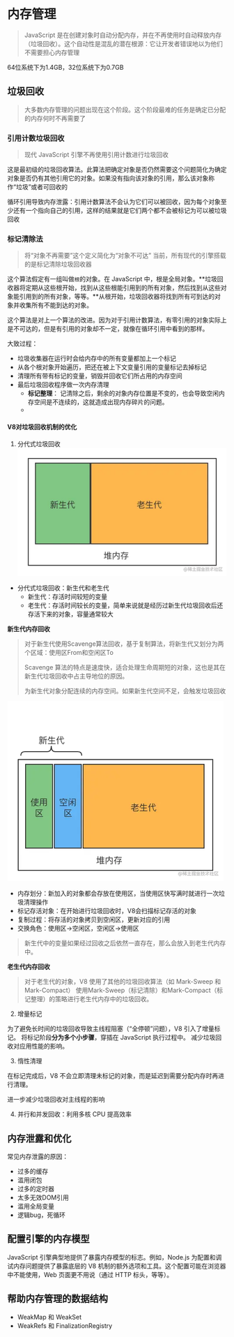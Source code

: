# 内存管理

> JavaScript 是在创建对象时自动分配内存，并在不再使用时自动释放内存（垃圾回收）。这个自动性是混乱的潜在根源：它让开发者错误地以为他们不需要担心内存管理

64位系统下为1.4GB，32位系统下为0.7GB

## 垃圾回收
> 大多数内存管理的问题出现在这个阶段。这个阶段最难的任务是确定已分配的内存何时不再需要了

### 引用计数垃圾回收
> 现代 JavaScript 引擎不再使用引用计数进行垃圾回收

这是最初级的垃圾回收算法。此算法把确定对象是否仍然需要这个问题简化为确定对象是否仍有其他引用它的对象。如果没有指向该对象的引用，那么该对象称作“垃圾”或者可回收的

循环引用导致内存泄露：引用计数算法不会认为它们可以被回收，因为每个对象至少还有一个指向自己的引用，这样的结果就是它们两个都不会被标记为可以被垃圾回收

### 标记清除法
> 将“对象不再需要”这个定义简化为“对象不可达”
> 当前，所有现代的引擎搭载的是标记清除垃圾回收器

这个算法假定有一组叫做`根`的对象。在 JavaScript 中，根是全局对象。**垃圾回收器将定期从这些根开始，找到从这些根能引用到的所有对象，然后找到从这些对象能引用到的所有对象，等等。**从根开始，垃圾回收器将找到所有可到达的对象并收集所有不能到达的对象。

这个算法是对上一个算法的改进。因为对于引用计数算法，有零引用的对象实际上是不可达的，但是有引用的对象却不一定，就像在循环引用中看到的那样。

大致过程：
- 垃圾收集器在运行时会给内存中的所有变量都加上一个标记
- 从各个根对象开始遍历，把还在被上下文变量引用的变量标记去掉标记
- 清理所有带有标记的变量，销毁并回收它们所占用的内存空间
- 最后垃圾回收程序做一次内存清理
  - **标记整理**： 记清除之后，剩余的对象内存位置是不变的，也会导致空闲内存空间是不连续的，这就造成出现内存碎片的问题。
  - 

#### V8对垃圾回收机制的优化

1. 分代式垃圾回收
![分代式](./asset/stack.png)

- 分代式垃圾回收：新生代和老生代
  - 新生代：存活时间较短的变量
  - 老生代：存活时间较长的变量，简单来说就是经历过新生代垃圾回收后还存活下来的对象，容量通常较大

**新生代内存回收**
> 对于新生代使用Scavenge算法回收，基于复制算法，将新生代又划分为两个区域：使用区From和空闲区To
> 
> Scavenge 算法的特点是速度快，适合处理生命周期短的对象，这也是其在新生代垃圾回收中占主导地位的原因。
> 
> 为新生代对象分配连续的内存空间。如果新生代空间不足，会触发垃圾回收

![](./asset/newgen.png)
- 内存划分：新加入的对象都会存放在使用区，当使用区快写满时就进行一次垃圾清理操作
- 标记存活对象：在开始进行垃圾回收时，V8会扫描标记存活的对象
- 复制过程：将存活的对象拷贝到空闲区，更新对应的引用
- 交换角色：使用区->空闲区，空闲区->使用区
> 新生代中的变量如果经过回收之后依然一直存在，那么会放入到老生代内存中。

**老生代内存回收**
> 对于老生代的对象，V8 使用了其他的垃圾回收算法（如 Mark-Sweep 和 Mark-Compact）
使用Mark-Sweep（标记清除）和Mark-Compact（标记整理）的策略进行老生代内存中的垃圾回收。

2. 增量标记

为了避免长时间的垃圾回收导致主线程阻塞（“全停顿”问题），V8 引入了增量标记。
将标记阶段**分为多个小步骤**，穿插在 JavaScript 执行过程中。
减少垃圾回收对应用性能的影响。

3. 惰性清理

在标记完成后，V8 不会立即清理未标记的对象，而是延迟到需要分配内存时再进行清理。

进一步减少垃圾回收对主线程的影响

4. 并行和并发回收：利用多核 CPU 提高效率


## 内存泄露和优化
常见内存泄露的原因：
- 过多的缓存
- 滥用闭包
- 过多的定时器
- 太多无效DOM引用
- 滥用全局变量
- 逻辑bug，死循环

## 配置引擎的内存模型

JavaScript 引擎典型地提供了暴露内存模型的标志。例如，Node.js 为配置和调试内存问题提供了暴露底层的 V8 机制的额外选项和工具。这个配置可能在浏览器中不能使用，Web 页面更不用说（通过 HTTP 标头，等等）。

## 帮助内存管理的数据结构

- WeakMap 和 WeakSet 
- WeakRefs 和 FinalizationRegistry



